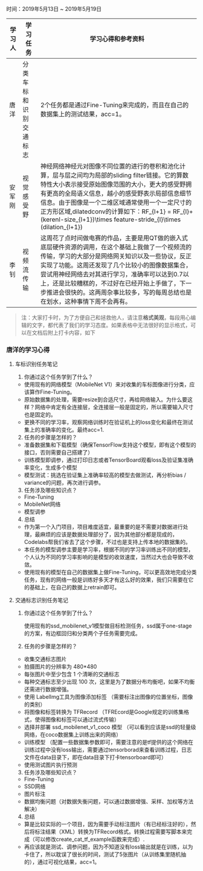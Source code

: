 时间：2019年5月13日 ~ 2019年5月19日

学习人|学习任务|学习心得和参考资料
------ | ------ | ------ 
唐洋 | 分类车标和识别交通标志 | 2个任务都是通过Fine-Tuning来完成的，而且在自己的数据集上的测试结果，acc=1。
安军刚 | 视觉感受野 | 神经网络神经元对图像不同位置的进行的卷积和池化计算，层与层之间均为局部的sliding filter链接。它的算数特性大小表示接受原始图像范围的大小，更大的感受野拥有更高的全局语义信息，越小的感受野表示局部信息细节信息。由于图像是一个二维区域通常使用一个一定尺寸的正方形区域,dilatedconv的计算如下：RF_{l+1} = RF_{l}+(kerenl-size_{l+1})\times feature-stride_{l}\times (dilation_{l+1})
李钊 | 视频流传输 |这周花了点时间做电赛的作品，主要是用QT做的嵌入式底层硬件资源的调用，在这个基础上我做了一个视频流的传输，学习的大部分是网络网关知识以及一些协议，反正实现了功能。这周还发现了几个比较小的图像数据集合，尝试用神经网络去对其进行学习，准确率可以达到0.7以上，还是比较糟糕的，不过好在已经开始上手做了，下一步推进会很快的。这两周杂事比较多，写的每周总结也是在划水，这种事情下周不会再有。
> 注：大家打卡时，为了方便自己和拯救他人，请注意**格式美观**，每段用心编辑的文字，都代表了我们的学习态度。如果表格中无法很好的显示格式，可以在文档后附上打卡内容，如下

### 唐洋的学习心得
1. 车标识别任务笔记
	1. 你通过这个任务学到了什么？
    - 使用现有的网络模型（MobileNet V1）来对收集的车标图像进行分类，应该算作Fine-Tuning。
    - 原始数据集的处理，需要resize到合适尺寸，再给网络输入。为什么要这样？网络中肯定有全连接层，全连接层一般是固定的，所以需要输入尺寸也是固定的。
    - 更换不同的学习率，观察网络训练时在验证机上的loss变化和最终在测试集上的准确率的变化。最终acc=1.
    
    2. 任务的步骤是怎样的？
    - 准备数据集和下载模型（确保TensorFlow支持这个模型，即有这个模型的接口，否则需要自己搭建了）
    - 训练模型即调参，通过打印日志或者TensorBoard观看loss及验证集准确率变化，生成多个模型
    - 模型测试：挑选在验证集上准确率较高的模型去做测试，再分析bias / variance的问题，再次进行调参。
    
	3. 任务涉及哪些知识点？
    - Fine-Tuning
    - MobileNet网络
    - 模型调参
   
	4. 总结
	- 作为第一个入门项目，项目难度适宜，最重要的是不需要对数据进行处理，最麻烦的应该是数据处理部分了，因为其他部分都是现成的，Codelabs帮我们省去了这个步骤，不过也是支持上传本地的数据集的。
   - 本任务的模型调参主要是学习率，根据不同的学习率训练出不同的模型，个人认为不同的学习率影响的是模型的收敛速度，当然过大也会导致不收敛。
   - 使用现有的模型在自己的数据集上做Fine-Tuning，可以更高效地完成分类任务，现有的网络一般是训练好多天才有这么好的效果，我们只需要在它的基础上，在自己的数据上retrain即可。

2. 交通标志识别任务笔记

	1. 你通过这个任务学到了什么？
	
		使用现有的ssd_mobilenet_v1模型做目标检测任务，ssd属于one-stage的方案，有边框回归和分类两个子任务需要完成。

    2. 任务的步骤是怎样的？
	- 收集交通标志图片
	- 拍摄图片的分辨率为 480*480
	- 每张图片中至少包含 1 个清晰的交通标志
	- 每种交通标志至少出现 100 次，这里是为了数据分布均衡吧，如果不均衡还需进行数据增强。
	- 使用 LabelImg工具为图像添加标签
	（需要标注出图像的位置坐标，图像的类别）
	- 将图像和标签转换为 TFRecord 
	（TFREcord是Google规定的训练集格式，使得图像和标签可以通过流式传输）
	- 选择并部署 ssd_mobilenet_v1_coco 模型
	（可以看到应该是ssd的轻量级网络，在coco数据集上训练出来的网络）
	- 训练模型
	（配置一些数据集参数即可，需要注意的是tf提供的这个网络在训练过程中没有loss输出，需要通过tensorborad来查看训练过程，日志文件在data目录下，即在data目录下打卡tensorboard即可）
	- 使用测试图片执行预测
	
	3. 任务涉及哪些知识点？
	- Fine-Tuning
	- SSD网络
	- 图片标注
	- 数据均衡问题（对数据失衡问题，可以通过数据增强、采样、加权等方法解决）
	
	4. 总结
	- 算是比较实际的一个项目，因为需要手动标注图片（有已经标注好的），然后将标注结果（XML）转换为TFRecord格式。转换过程需要写脚本来完成（可以修改create_cat_tf_example函数来完成）.
	- 再应该就是测试、调参问题，因为不知道没有loss输出就是在训练，以为卡住了，所以耽误了很长的时间，测试了5张图片（从训练集里随机抽的），通过可视化结果，acc=1。

